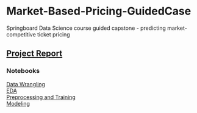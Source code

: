 # Market-Based-Pricing-GuidedCase
Springboard Data Science course guided capstone - predicting market-competitive ticket pricing


## [Project Report](https://github.com/jpbaselj/Market-Based-Pricing-GuidedCase/blob/main/deliverables/Guided%20Capstone%20Project%20Report.pdf)

### Notebooks
[Data Wrangling](https://github.com/jpbaselj/Market-Based-Pricing-GuidedCase/blob/main/Notebooks/02_data_wrangling.ipynb)    
[EDA](https://github.com/jpbaselj/Market-Based-Pricing-GuidedCase/blob/main/Notebooks/03_exploratory_data_analysis.ipynb)      
[Preprocessing and Training](https://github.com/jpbaselj/Market-Based-Pricing-GuidedCase/blob/main/Notebooks/04_preprocessing_and_training.ipynb)    
[Modeling](https://github.com/jpbaselj/Market-Based-Pricing-GuidedCase/blob/main/Notebooks/05_modeling.ipynb)
